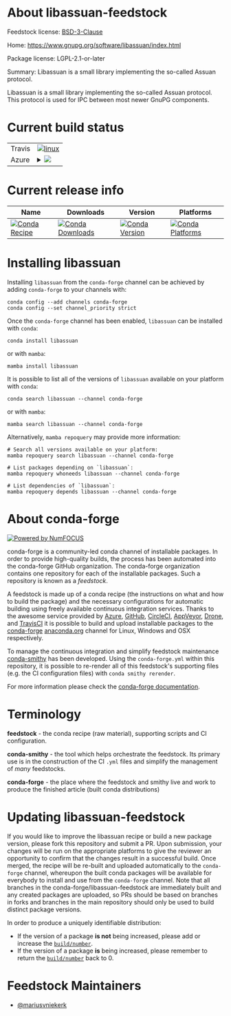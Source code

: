 About libassuan-feedstock
=========================

Feedstock license: [BSD-3-Clause](https://github.com/conda-forge/libassuan-feedstock/blob/main/LICENSE.txt)

Home: https://www.gnupg.org/software/libassuan/index.html

Package license: LGPL-2.1-or-later

Summary: Libassuan is a small library implementing the so-called Assuan protocol.

Libassuan is a small library implementing the so-called Assuan protocol.
This protocol is used for IPC between most newer GnuPG components.


Current build status
====================


<table><tr>
    <td>Travis</td>
    <td>
      <a href="https://app.travis-ci.com/conda-forge/libassuan-feedstock">
        <img alt="linux" src="https://img.shields.io/travis/com/conda-forge/libassuan-feedstock/main.svg?label=Linux">
      </a>
    </td>
  </tr>
    
  <tr>
    <td>Azure</td>
    <td>
      <details>
        <summary>
          <a href="https://dev.azure.com/conda-forge/feedstock-builds/_build/latest?definitionId=520&branchName=main">
            <img src="https://dev.azure.com/conda-forge/feedstock-builds/_apis/build/status/libassuan-feedstock?branchName=main">
          </a>
        </summary>
        <table>
          <thead><tr><th>Variant</th><th>Status</th></tr></thead>
          <tbody><tr>
              <td>linux_64</td>
              <td>
                <a href="https://dev.azure.com/conda-forge/feedstock-builds/_build/latest?definitionId=520&branchName=main">
                  <img src="https://dev.azure.com/conda-forge/feedstock-builds/_apis/build/status/libassuan-feedstock?branchName=main&jobName=linux&configuration=linux%20linux_64_" alt="variant">
                </a>
              </td>
            </tr><tr>
              <td>linux_aarch64</td>
              <td>
                <a href="https://dev.azure.com/conda-forge/feedstock-builds/_build/latest?definitionId=520&branchName=main">
                  <img src="https://dev.azure.com/conda-forge/feedstock-builds/_apis/build/status/libassuan-feedstock?branchName=main&jobName=linux&configuration=linux%20linux_aarch64_" alt="variant">
                </a>
              </td>
            </tr><tr>
              <td>linux_ppc64le</td>
              <td>
                <a href="https://dev.azure.com/conda-forge/feedstock-builds/_build/latest?definitionId=520&branchName=main">
                  <img src="https://dev.azure.com/conda-forge/feedstock-builds/_apis/build/status/libassuan-feedstock?branchName=main&jobName=linux&configuration=linux%20linux_ppc64le_" alt="variant">
                </a>
              </td>
            </tr><tr>
              <td>osx_64</td>
              <td>
                <a href="https://dev.azure.com/conda-forge/feedstock-builds/_build/latest?definitionId=520&branchName=main">
                  <img src="https://dev.azure.com/conda-forge/feedstock-builds/_apis/build/status/libassuan-feedstock?branchName=main&jobName=osx&configuration=osx%20osx_64_" alt="variant">
                </a>
              </td>
            </tr><tr>
              <td>osx_arm64</td>
              <td>
                <a href="https://dev.azure.com/conda-forge/feedstock-builds/_build/latest?definitionId=520&branchName=main">
                  <img src="https://dev.azure.com/conda-forge/feedstock-builds/_apis/build/status/libassuan-feedstock?branchName=main&jobName=osx&configuration=osx%20osx_arm64_" alt="variant">
                </a>
              </td>
            </tr>
          </tbody>
        </table>
      </details>
    </td>
  </tr>
</table>

Current release info
====================

| Name | Downloads | Version | Platforms |
| --- | --- | --- | --- |
| [![Conda Recipe](https://img.shields.io/badge/recipe-libassuan-green.svg)](https://anaconda.org/conda-forge/libassuan) | [![Conda Downloads](https://img.shields.io/conda/dn/conda-forge/libassuan.svg)](https://anaconda.org/conda-forge/libassuan) | [![Conda Version](https://img.shields.io/conda/vn/conda-forge/libassuan.svg)](https://anaconda.org/conda-forge/libassuan) | [![Conda Platforms](https://img.shields.io/conda/pn/conda-forge/libassuan.svg)](https://anaconda.org/conda-forge/libassuan) |

Installing libassuan
====================

Installing `libassuan` from the `conda-forge` channel can be achieved by adding `conda-forge` to your channels with:

```
conda config --add channels conda-forge
conda config --set channel_priority strict
```

Once the `conda-forge` channel has been enabled, `libassuan` can be installed with `conda`:

```
conda install libassuan
```

or with `mamba`:

```
mamba install libassuan
```

It is possible to list all of the versions of `libassuan` available on your platform with `conda`:

```
conda search libassuan --channel conda-forge
```

or with `mamba`:

```
mamba search libassuan --channel conda-forge
```

Alternatively, `mamba repoquery` may provide more information:

```
# Search all versions available on your platform:
mamba repoquery search libassuan --channel conda-forge

# List packages depending on `libassuan`:
mamba repoquery whoneeds libassuan --channel conda-forge

# List dependencies of `libassuan`:
mamba repoquery depends libassuan --channel conda-forge
```


About conda-forge
=================

[![Powered by
NumFOCUS](https://img.shields.io/badge/powered%20by-NumFOCUS-orange.svg?style=flat&colorA=E1523D&colorB=007D8A)](https://numfocus.org)

conda-forge is a community-led conda channel of installable packages.
In order to provide high-quality builds, the process has been automated into the
conda-forge GitHub organization. The conda-forge organization contains one repository
for each of the installable packages. Such a repository is known as a *feedstock*.

A feedstock is made up of a conda recipe (the instructions on what and how to build
the package) and the necessary configurations for automatic building using freely
available continuous integration services. Thanks to the awesome service provided by
[Azure](https://azure.microsoft.com/en-us/services/devops/), [GitHub](https://github.com/),
[CircleCI](https://circleci.com/), [AppVeyor](https://www.appveyor.com/),
[Drone](https://cloud.drone.io/welcome), and [TravisCI](https://travis-ci.com/)
it is possible to build and upload installable packages to the
[conda-forge](https://anaconda.org/conda-forge) [anaconda.org](https://anaconda.org/)
channel for Linux, Windows and OSX respectively.

To manage the continuous integration and simplify feedstock maintenance
[conda-smithy](https://github.com/conda-forge/conda-smithy) has been developed.
Using the ``conda-forge.yml`` within this repository, it is possible to re-render all of
this feedstock's supporting files (e.g. the CI configuration files) with ``conda smithy rerender``.

For more information please check the [conda-forge documentation](https://conda-forge.org/docs/).

Terminology
===========

**feedstock** - the conda recipe (raw material), supporting scripts and CI configuration.

**conda-smithy** - the tool which helps orchestrate the feedstock.
                   Its primary use is in the construction of the CI ``.yml`` files
                   and simplify the management of *many* feedstocks.

**conda-forge** - the place where the feedstock and smithy live and work to
                  produce the finished article (built conda distributions)


Updating libassuan-feedstock
============================

If you would like to improve the libassuan recipe or build a new
package version, please fork this repository and submit a PR. Upon submission,
your changes will be run on the appropriate platforms to give the reviewer an
opportunity to confirm that the changes result in a successful build. Once
merged, the recipe will be re-built and uploaded automatically to the
`conda-forge` channel, whereupon the built conda packages will be available for
everybody to install and use from the `conda-forge` channel.
Note that all branches in the conda-forge/libassuan-feedstock are
immediately built and any created packages are uploaded, so PRs should be based
on branches in forks and branches in the main repository should only be used to
build distinct package versions.

In order to produce a uniquely identifiable distribution:
 * If the version of a package **is not** being increased, please add or increase
   the [``build/number``](https://docs.conda.io/projects/conda-build/en/latest/resources/define-metadata.html#build-number-and-string).
 * If the version of a package **is** being increased, please remember to return
   the [``build/number``](https://docs.conda.io/projects/conda-build/en/latest/resources/define-metadata.html#build-number-and-string)
   back to 0.

Feedstock Maintainers
=====================

* [@mariusvniekerk](https://github.com/mariusvniekerk/)

